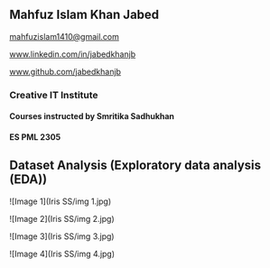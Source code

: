 ## Mahfuz Islam Khan Jabed
mahfuzislam1410@gmail.com

www.linkedin.com/in/jabedkhanjb

www.github.com/jabedkhanjb

### Creative IT Institute
#### Courses instructed by Smritika Sadhukhan
#### ES PML 2305

## Dataset Analysis (Exploratory data analysis (EDA))

![Image 1](Iris SS/img 1.jpg)

![Image 2](Iris SS/img 2.jpg)

![Image 3](Iris SS/img 3.jpg)

![Image 4](Iris SS/img 4.jpg)
